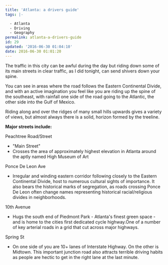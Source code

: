 ```yaml
---
title: 'Atlanta: a drivers guide'
tags: |-

  - Atlanta
  - Driving
  - Geography
permalink: atlanta-a-drivers-guide
id: 29
updated: '2016-06-30 01:04:10'
date: 2016-06-30 01:01:20
---
```


The traffic in this city can be awful during the day but riding down some of its main streets in clear traffic, as I did tonight, can send shivers down your spine. 

You can see in areas where the road follows the Eastern Continental Divide, and with an active imagination you feel like you are riding up the spine of the southeast, with rainfall one side of the road going to the Atlantic, the other side into the Gulf of Mexico.

Riding along and over the ridges of many small hills upwards gives a variety of views, but almost always there is a solid, horizon formed by the treeline.

**Major streets include:**

Peachtree Road/Street
- "Main Street"
- Crosses the area of approximately highest elevation in Atlanta around the aptly named High Museum of Art

Ponce De Leon Ave
- Irregular and winding eastern corridor following closely to the Eastern Continental Divide, host to numerous cultural sights of importance. It also bears the historical marks of segregation, as roads crossing Ponce De Leon often change names representing historical racial/religious divides in neighborhoods.

10th Avenue
- Hugs the south end of Piedmont Park - Atlanta's finest green space - and is home to the cities first dedicated cycle highway.One of a number of key arterial roads in a grid that cut across major highways.

Spring St 
- On one side of you are 10+ lanes of Interstate Highway. On the other is Midtown. This important junction road also attracts terrible driving habits as people are hectic to get in the right lane at the last minute.